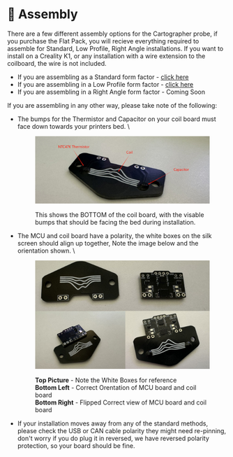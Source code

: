 # 🔧 Assembly

There are a few different assembly options for the Cartographer probe, if you purchase the Flat Pack, you will recieve everything required to assemble for Standard, Low Profile, Right Angle installations. If you want to install on a Creality K1, or any installation with a wire extension to the coilboard, the wire is not included.&#x20;

* If you are assembling as a Standard form factor - [click here](standard.md)
* If you are assembling in a Low Profile form factor - [click here](low-profile.md)
* If you are assembling in a Right Angle form factor - Coming Soon

If you are assembling in any other way, please take note of the following:

*   The bumps for the Thermistor and Capacitor on your coil board must face down towards your printers bed.  \


    <figure><img src="../../.gitbook/assets/image (4) (1).png" alt=""><figcaption><p>This shows the BOTTOM of the coil board, with the visable bumps that should be facing the bed during installation.</p></figcaption></figure>


*   The MCU and coil board have a polarity, the white boxes on the silk screen should align up together, Note the image below and the orientation shown. \


    <figure><img src="../../.gitbook/assets/image (2) (1) (1) (1).png" alt=""><figcaption><p><strong>Top Picture</strong> - Note the White Boxes for reference<br><strong>Bottom Left</strong> - Correct Orentation of MCU board and coil board<br><strong>Bottom Right</strong> - Flipped Correct view of MCU board and coil board </p></figcaption></figure>


* If your installation moves away from any of the standard methods, please check the USB or CAN cable polarity they might need re-pinning, don't worry if you do plug it in reversed, we have reversed polarity protection, so your board should be fine.&#x20;
